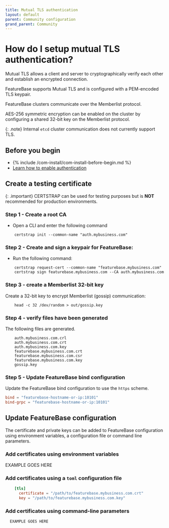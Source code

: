```yaml
---
title: Mutual TLS authentication
layout: default
parent: Community configuration
grand_parent: Community
---
```


# How do I setup mutual TLS authentication?

Mutual TLS allows a client and server to cryptographically verify each other and establish an encrypted connection.

FeatureBase supports Mutual TLS and is configured with a PEM-encoded TLS keypair.

FeatureBase clusters communicate over the Memberlist protocol.

AES-256 symmetric encryption can be enabled on the cluster by configuring a shared 32-bit key on the Memberlist protocol.

{: .note}
Internal `etcd` cluster communication does not currently support TLS.

## Before you begin

* {% include /com-install/com-install-before-begin.md %}
* [Learn how to enable authentication](/docs/community/com-config-auth/com-config-authentication)

## Create a testing certificate

{: .important}
CERTSTRAP can be used for testing purposes but is **NOT** recommended for production environments.

### Step 1 - Create a root CA

* Open a CLI and enter the following command

```shell
    certstrap init --common-name "auth.mybusiness.com"
```

### Step 2 - Create and sign a keypair for FeatureBase:

* Run the following command:

```shell
    certstrap request-cert --common-name "featurebase.mybusiness.com"
    certstrap sign featurebase.mybusiness.com --CA auth.mybusiness.com
```

### Step 3 - create a Memberlist 32-bit key

Create a 32-bit key to encrypt Memberlist (gossip) communication:

```shell
    head -c 32 /dev/random > out/gossip.key
```

### Step 4 - verify files have been generated

The following files are generated.

```text
    auth.mybusiness.com.crl
    auth.mybusiness.com.crt
    auth.mybusiness.com.key
    featurebase.mybusiness.com.crt
    featurebase.mybusiness.com.csr
    featurebase.mybusiness.com.key
    gossip.key
```

### Step 5 - Update FeatureBase bind configuration

Update the FeatureBase bind configuration to use the `https` scheme.


```toml
bind = "featurebase-hostname-or-ip:10101"
bind-grpc = "featurebase-hostname-or-ip:10101"
```

## Update FeatureBase configuration

The certificate and private keys can be added to FeatureBase configuration using environment variables, a configuration file or command line parameters.

### Add certificates using environment variables

EXAMPLE GOES HERE

### Add certificates using a `toml` configuration file

```toml
    [tls]
      certificate = "/path/to/featurebase.mybusiness.com.crt"
      key = "/path/to/featurebase.mybusiness.com.key"
```

### Add certificates using command-line parameters

```
  EXAMPLE GOES HERE
```

